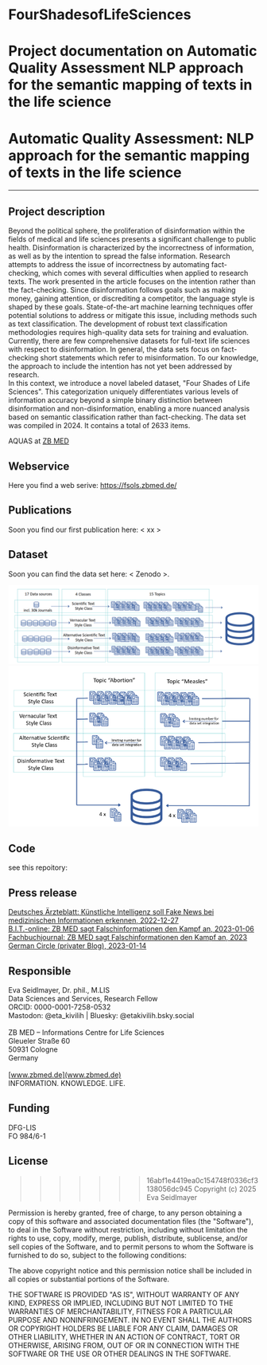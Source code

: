 # FourShadesofLifeSciences


Project documentation on Automatic Quality Assessment NLP approach for the semantic mapping of texts in the life science
=======
# Automatic Quality Assessment: NLP approach for the semantic mapping of texts in the life science

---

## Project description
Beyond the political sphere, the proliferation of disinformation within the fields of medical and life sciences presents a significant challenge to public health. Disinformation is characterized by the incorrectness of information, as well as by the intention to spread the false information. Research attempts to address the issue of incorrectness by automating fact-checking, which comes with several difficulties when applied to research texts. 
The work presented in the article focuses on the intention rather than the fact-checking. Since disinformation follows goals such as making money, gaining attention, or discrediting a competitor, the language style is shaped by these goals. 
State-of-the-art machine learning techniques offer potential solutions to address or mitigate this issue, including methods such as text classification. The development of robust text classification methodologies requires high-quality data sets for training and evaluation. Currently, there are few comprehensive datasets for full-text life sciences with respect to disinformation. In general, the data sets focus on fact-checking short statements which refer to misinformation. To our knowledge, the approach to include the intention has not yet been addressed  by research.   
In this context, we introduce a novel labeled dataset, "Four Shades of Life Sciences". 
This categorization uniquely differentiates various levels of information accuracy beyond a simple binary distinction between disinformation and non-disinformation, enabling a more nuanced analysis based on semantic classification rather than fact-checking.
The data set was compiled in 2024. It contains a total of 2633 items.

AQUAS at [ZB MED](https://www.zbmed.de/forschen/laufende-projekte/aquas/)

## Webservice
Here you find a web serive: https://fsols.zbmed.de/

## Publications 
Soon you find our first publication here: < xx >


## Dataset
Soon you can find the data set here: < Zenodo >.


![Image balanced data set](./images/balanceddata.png)
![limit of one class limits the other classes](./images/balanceddata_2.png)





## Code
 see this repoitory: 

## Press release
[Deutsches Ärzteblatt: Künstliche Intelligenz soll Fake News bei medizinischen Informationen erkennen, 2022-12-27](https://www.aerzteblatt.de/nachrichten/139246/Kuenstliche-Intelligenz-soll-Fake-News-bei-medizinischen-Informationen-erkennen)<br/>
[B.I.T.-online: ZB MED sagt Falschinformationen den Kampf an, 2023-01-06](https://www.b-i-t-online.de/neues/7715)<br/>
[Fachbuchjournal: ZB MED sagt Falschinformationen den Kampf an, 2023](https://www.fachbuchjournal.de/zb-med-sagt-falschinformationen-den-kampf-an/)<br/>
[German Circle (privater Blog), 2023-01-14](https://germancircle.blogspot.com/2023/01/aquas-gegen-falschinformationen.html)<br/>


## Responsible
Eva Seidlmayer, Dr. phil., M.LIS <br/>
Data Sciences and Services, Research Fellow <br/>
ORCID: 0000-0001-7258-0532 <br/>
Mastodon: @eta_kivilih | Bluesky: @etakivilih.bsky.social <br/>
<br/>
ZB MED – Informations Centre for Life Sciences <br/>
Gleueler Straße 60 <br/>
50931 Cologne <br/>
Germany <br/>
<br/>
[www.zbmed.de](www.zbmed.de) <br/>
INFORMATION. KNOWLEDGE. LIFE.




## Funding
DFG-LIS  <br/>
FO 984/6-1

## License
>>>>>>> 16abf1e4419ea0c154748f0336cf3138056dc945
Copyright (c) 2025 Eva Seidlmayer

Permission is hereby granted, free of charge, to any person obtaining a copy of this software and associated documentation files (the "Software"), to deal in the Software without restriction, including without limitation the rights to use, copy, modify, merge, publish, distribute, sublicense, and/or sell copies of the Software, and to permit persons to whom the Software is furnished to do so, subject to the following conditions:

The above copyright notice and this permission notice shall be included in all copies or substantial portions of the Software.

THE SOFTWARE IS PROVIDED "AS IS", WITHOUT WARRANTY OF ANY KIND, EXPRESS OR IMPLIED, INCLUDING BUT NOT LIMITED TO THE WARRANTIES OF MERCHANTABILITY, FITNESS FOR A PARTICULAR PURPOSE AND NONINFRINGEMENT. IN NO EVENT SHALL THE AUTHORS OR COPYRIGHT HOLDERS BE LIABLE FOR ANY CLAIM, DAMAGES OR OTHER LIABILITY, WHETHER IN AN ACTION OF CONTRACT, TORT OR OTHERWISE, ARISING FROM, OUT OF OR IN CONNECTION WITH THE SOFTWARE OR THE USE OR OTHER DEALINGS IN THE SOFTWARE.
